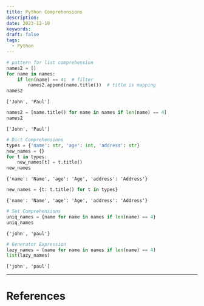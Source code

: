 ```yaml
---
title: Python Comprehensions
description: 
date: 2023-12-19
keywords: 
draft: false
tags:
  - Python
---
```

```python
# pattern for list comprehension
names2 = []
for name in names:
    if len(name) == 4:  # filter
        names2.append(name.title())  # title is mapping
names2
```
`['John', 'Paul']`
```python
names2 = [name.title() for name in names if len(name) == 4]
names2
```
`['John', 'Paul']`
```python
# Dict Comprehensions
types = {'name': str, 'age': int, 'address': str}
new_names = {}
for t in types:
    new_names[t] = t.title()
new_names
```
`{'name': 'Name', 'age': 'Age', 'address': 'Address'}`
```python
new_names = {t: t.title() for t in types}
```
`{'name': 'Name', 'age': 'Age', 'address': 'Address'}`
```python
# Set Comprehensions
uniq_names = {name for name in names if len(name) == 4}
uniq_names
```
`{'john', 'paul'}`
```python
# Generator Expression
lazy_names = (name for name in names if len(name) == 4)
list(lazy_names)
```
`['john', 'paul']`

---
# References
